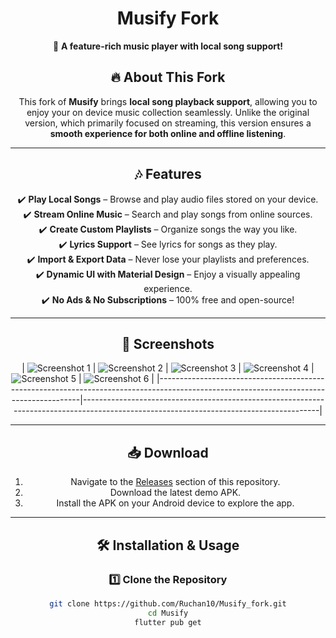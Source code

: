 <div align="center">

# Musify Fork

🎵 **A feature-rich music player with local song support!**  

## 🔥 **About This Fork**
This fork of **Musify** brings **local song playback support**, allowing you to enjoy your on device music collection seamlessly. Unlike the original version, which primarily focused on streaming, this version ensures a **smooth experience for both online and offline listening**.

---

## 🎶 **Features**
✔️ **Play Local Songs** – Browse and play audio files stored on your device.  
✔️ **Stream Online Music** – Search and play songs from online sources.  
✔️ **Create Custom Playlists** – Organize songs the way you like.  
✔️ **Lyrics Support** – See lyrics for songs as they play.  
✔️ **Import & Export Data** – Never lose your playlists and preferences.  
✔️ **Dynamic UI with Material Design** – Enjoy a visually appealing experience.  
✔️ **No Ads & No Subscriptions** – 100% free and open-source!  

---


## 📸 **Screenshots**

| ![Screenshot 1](https://raw.githubusercontent.com/Ruchan10/Musify_fork/main/fastlane/metadata/android/en-US/images/phoneScreenshots/flutter_01.png) | ![Screenshot 2](https://raw.githubusercontent.com/Ruchan10/Musify_fork/main/fastlane/metadata/android/en-US/images/phoneScreenshots/flutter_02.png) | ![Screenshot 3](https://raw.githubusercontent.com/Ruchan10/Musify_fork/main/fastlane/metadata/android/en-US/images/phoneScreenshots/flutter_03.png) | ![Screenshot 4](https://raw.githubusercontent.com/Ruchan10/Musify_fork/main/fastlane/metadata/android/en-US/images/phoneScreenshots/flutter_04.png) | ![Screenshot 5](https://raw.githubusercontent.com/Ruchan10/Musify_fork/main/fastlane/metadata/android/en-US/images/phoneScreenshots/flutter_05.png) | ![Screenshot 6](https://raw.githubusercontent.com/Ruchan10/Musify_fork/main/fastlane/metadata/android/en-US/images/phoneScreenshots/flutter_06.png) |
|----------------------------------------------------------------------------------------------------------------------------------------|----------------------------------------------------------------------------------------------------------------------------------------|

---

## 📥 **Download**
1. Navigate to the [Releases](https://github.com/Ruchan10/Musify_fork/releases) section of this repository.  
2. Download the latest demo APK.  
3. Install the APK on your Android device to explore the app.

---

## 🛠️ **Installation & Usage**
### **1️⃣ Clone the Repository**
```sh
git clone https://github.com/Ruchan10/Musify_fork.git
cd Musify
flutter pub get